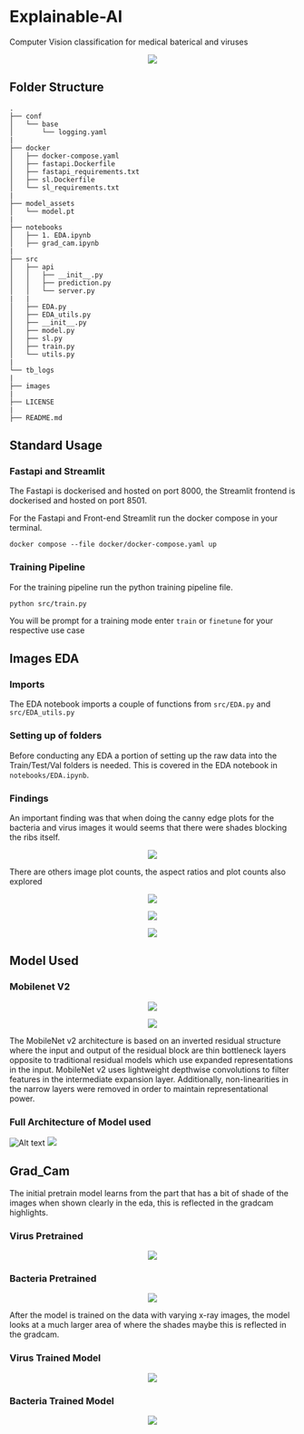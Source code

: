 # Explainable-AI
Computer Vision classification for medical baterical and viruses

<p align="center">
  <img src="images/bacteria.jpeg" />
</p>

## Folder Structure

```
.
├── conf
│   └── base
│       └── logging.yaml
|
├── docker
│   ├── docker-compose.yaml
│   ├── fastapi.Dockerfile
│   ├── fastapi_requirements.txt
│   ├── sl.Dockerfile
│   └── sl_requirements.txt
|
├── model_assets
│   └── model.pt
|
├── notebooks
│   ├── 1. EDA.ipynb
│   ├── grad_cam.ipynb
|
├── src
│   ├── api
│   │   ├── __init__.py
│   │   ├── prediction.py
│   │   └── server.py
|   |
│   ├── EDA.py
│   ├── EDA_utils.py
│   ├── __init__.py
│   ├── model.py
│   ├── sl.py
│   ├── train.py
│   └── utils.py
|
└── tb_logs
|
├── images
|
├── LICENSE
|
├── README.md
```

## Standard Usage

<lb>

### Fastapi and Streamlit

The Fastapi is dockerised and hosted on port 8000, the Streamlit frontend is dockerised and hosted on port 8501.


For the Fastapi and Front-end Streamlit run the docker compose in your terminal.

```
docker compose --file docker/docker-compose.yaml up
```

<lb>

### Training Pipeline
For the training pipeline run the python training pipeline file.
```
python src/train.py
```

You will be prompt for a training mode enter `train` or `finetune` for your respective use case
## Images EDA

### Imports
The EDA notebook imports a couple of functions from `src/EDA.py` and `src/EDA_utils.py`

### Setting up of folders
Before conducting any EDA a portion of setting up the raw data into the Train/Test/Val folders is needed. This is covered in the EDA notebook in `notebooks/EDA.ipynb`. 


### Findings

An important finding was that when doing the canny edge plots for the bacteria and virus images it would seems that there were shades blocking the ribs itself.

<p align="center">
  <img src="images/canny_edge.png" />
</p>

There are others image plot counts, the aspect ratios and plot counts also explored

<p align="center">
  <img src="images/plot_counts.png" />
</p>

<p align="center">
  <img src="images/aspect_ratio.png" />
</p>

<p align="center">
  <img src="images/image_sizes.png" />
</p>

## Model Used



### Mobilenet V2

<p align="center">
  <img src="images/mobilenet_v2_1.png" />
</p>

<p align="center">
  <img src="images/mobilenet_v2_2.png" />
</p>


The MobileNet v2 architecture is based on an inverted residual structure where the input and output of the residual block are thin bottleneck layers opposite to traditional residual models which use expanded representations in the input. MobileNet v2 uses lightweight depthwise convolutions to filter features in the intermediate expansion layer. Additionally, non-linearities in the narrow layers were removed in order to maintain representational power.

<lb>

### Full Architecture of Model used
![Alt text](images/output.svg)
<img src="images/output.svg">

## Grad_Cam

The initial pretrain model learns from the part that has a bit of shade of the images when shown clearly in the eda, this is reflected in the gradcam highlights.

### Virus Pretrained
<p align="center">
  <img src="images/gradcam1.png" />
</p>

### Bacteria Pretrained
<p align="center">
  <img src="images/gradcam2.png" />
</p>

After the model is trained on the data with varying x-ray images, the model looks at a much larger area of where the shades maybe this is reflected in the gradcam.

### Virus Trained Model
<p align="center">
  <img src="images/gradcam3.png" />
</p>

### Bacteria Trained Model

<p align="center">
  <img src="images/gradcam4.png" />
</p>